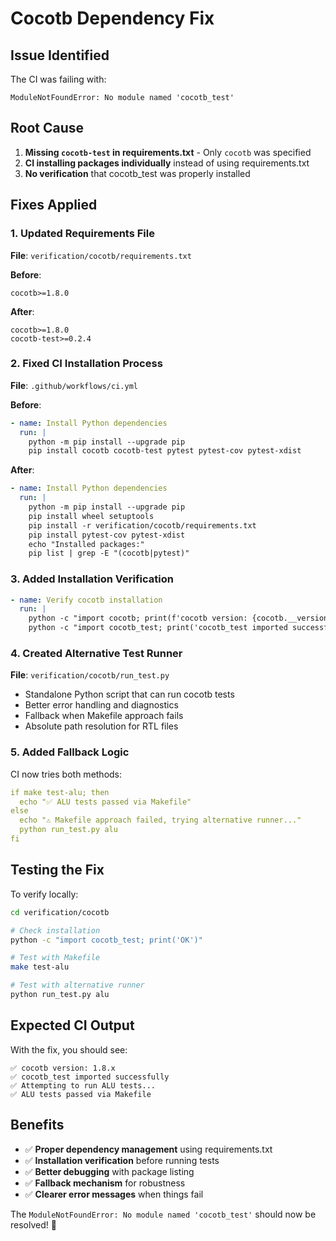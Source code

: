 # Cocotb Dependency Fix

## Issue Identified

The CI was failing with:
```
ModuleNotFoundError: No module named 'cocotb_test'
```

## Root Cause

1. **Missing `cocotb-test` in requirements.txt** - Only `cocotb` was specified
2. **CI installing packages individually** instead of using requirements.txt
3. **No verification** that cocotb_test was properly installed

## Fixes Applied

### 1. Updated Requirements File
**File**: `verification/cocotb/requirements.txt`

**Before**:
```
cocotb>=1.8.0
```

**After**:
```
cocotb>=1.8.0
cocotb-test>=0.2.4
```

### 2. Fixed CI Installation Process
**File**: `.github/workflows/ci.yml`

**Before**:
```yaml
- name: Install Python dependencies
  run: |
    python -m pip install --upgrade pip
    pip install cocotb cocotb-test pytest pytest-cov pytest-xdist
```

**After**:
```yaml
- name: Install Python dependencies
  run: |
    python -m pip install --upgrade pip
    pip install wheel setuptools
    pip install -r verification/cocotb/requirements.txt
    pip install pytest-cov pytest-xdist
    echo "Installed packages:"
    pip list | grep -E "(cocotb|pytest)"
```

### 3. Added Installation Verification
```yaml
- name: Verify cocotb installation
  run: |
    python -c "import cocotb; print(f'cocotb version: {cocotb.__version__}')"
    python -c "import cocotb_test; print('cocotb_test imported successfully')"
```

### 4. Created Alternative Test Runner
**File**: `verification/cocotb/run_test.py`

- Standalone Python script that can run cocotb tests
- Better error handling and diagnostics
- Fallback when Makefile approach fails
- Absolute path resolution for RTL files

### 5. Added Fallback Logic
CI now tries both methods:
```yaml
if make test-alu; then
  echo "✅ ALU tests passed via Makefile"
else
  echo "⚠️ Makefile approach failed, trying alternative runner..."
  python run_test.py alu
fi
```

## Testing the Fix

To verify locally:
```bash
cd verification/cocotb

# Check installation
python -c "import cocotb_test; print('OK')"

# Test with Makefile
make test-alu

# Test with alternative runner
python run_test.py alu
```

## Expected CI Output

With the fix, you should see:
```
✅ cocotb version: 1.8.x
✅ cocotb_test imported successfully
✅ Attempting to run ALU tests...
✅ ALU tests passed via Makefile
```

## Benefits

- ✅ **Proper dependency management** using requirements.txt
- ✅ **Installation verification** before running tests
- ✅ **Better debugging** with package listing
- ✅ **Fallback mechanism** for robustness  
- ✅ **Clearer error messages** when things fail

The `ModuleNotFoundError: No module named 'cocotb_test'` should now be resolved! 🎯